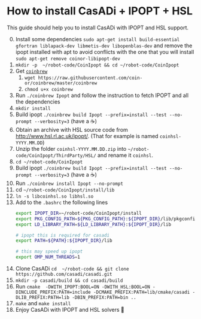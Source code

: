 # How to install CasADi + IPOPT + HSL

This guide should help you to install CasADi with IPOPT and HSL support.

0. Install some dependencies `sudo apt-get install build-essential gfortran liblapack-dev libmetis-dev libopenblas-dev` and remove the ipopt installed with apt to avoid conflicts with the one that you will install `sudo apt-get remove coinor-libipopt-dev`
1. `mkdir -p  ~/robot-code/CoinIpopt && cd ~/robot-code/CoinIpopt`
2. Get [`coinbrew`](https://github.com/coin-or/Ipopt#using-coinbrew)  
   1. `wget https://raw.githubusercontent.com/coin-or/coinbrew/master/coinbrew`
   2. `chmod u+x coinbrew`
3. Run `./coinbrew Ipopt` and follow the instruction to fetch IPOPT and all the dependencies
4. `mkdir install`
5. Build ipopt `./coinbrew build Ipopt --prefix=install --test --no-prompt --verbosity=3` (have a :coffee:)
6. Obtain an archive with HSL source code from http://www.hsl.rl.ac.uk/ipopt/. (That for example is named `coinhsl-YYYY.MM.DD`)
7. Unzip the folder `coinhsl-YYYY.MM.DD.zip` into `~/robot-code/CoinIpopt/ThirdParty/HSL/` and rename it `coinhsl`.
9. `cd ~/robot-code/CoinIpopt` 
10. Build ipopt `./coinbrew build Ipopt --prefix=install --test --no-prompt --verbosity=3` (have a :coffee:)
11. Run `./coinbrew install Ipopt --no-prompt`
12. cd `~/robot-code/CoinIpopt/install/lib`
13. `ln -s libcoinhsl.so libhsl.so`
14. Add to the `.bashrc` the following lines
    ```sh
    export IPOPT_DIR=~/robot-code/CoinIpopt/install
    export PKG_CONFIG_PATH=${PKG_CONFIG_PATH}:${IPOPT_DIR}/lib/pkgconfig
    export LD_LIBRARY_PATH=${LD_LIBRARY_PATH}:${IPOPT_DIR}/lib

    # ipopt this is required for casadi
    export PATH=${PATH}:${IPOPT_DIR}/lib
    
    # this may speed up ipopt 
    export OMP_NUM_THREADS=1
    ```
15. Clone CasADi `cd  ~/robot-code && git clone https://github.com/casadi/casadi.git`
16. `mkdir -p casadi/build && cd casadi/build`
17. Run `cmake  -DWITH_IPOPT:BOOL=ON -DWITH_HSL:BOOL=ON -DINCLUDE_PREFIX:PATH=include -DCMAKE_PREFIX:PATH=lib/cmake/casadi -DLIB_PREFIX:PATH=lib -DBIN_PREFIX:PATH=bin ..`
18. `make` and `make install`
19. Enjoy CasADi with IPOPT and HSL solvers :rocket:


